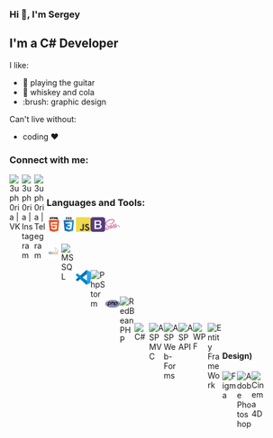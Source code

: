 ### Hi 👋, I'm Sergey

## I'm a C# Developer

I like:
- :guitar: playing the guitar
- :beer: whiskey and cola
- :brush: graphic design

Can't live without:
- coding :heart:

### Connect with me:

[<img align="left" alt="3uph0ria | VK" width="22px" src="https://cdn.jsdelivr.net/npm/simple-icons@v3/icons/vk.svg" />][vk]
[<img align="left" alt="3uph0ria | Instagram" width="22px" src="https://cdn.jsdelivr.net/npm/simple-icons@v3/icons/instagram.svg" />][instagram]
[<img align="left" alt="3uph0ria | Telegram" width="22px" src="https://cdn.jsdelivr.net/npm/simple-icons@v3/icons/telegram.svg" />][telegram]

<br />

### Languages and Tools:

<img align="left" alt="HTML5" width="26px" src="https://raw.githubusercontent.com/github/explore/80688e429a7d4ef2fca1e82350fe8e3517d3494d/topics/html/html.png" />
<img align="left" alt="CSS3" width="26px" src="https://raw.githubusercontent.com/github/explore/80688e429a7d4ef2fca1e82350fe8e3517d3494d/topics/css/css.png" />
<img align="left" alt="JavaScript" width="26px" src="https://raw.githubusercontent.com/github/explore/80688e429a7d4ef2fca1e82350fe8e3517d3494d/topics/javascript/javascript.png" />
<img align="left" alt="Bootstrap" width="26px" src="https://raw.githubusercontent.com/github/explore/80688e429a7d4ef2fca1e82350fe8e3517d3494d/topics/bootstrap/bootstrap.png" />
<img align="left" alt="Sass" width="26px" src="https://raw.githubusercontent.com/github/explore/80688e429a7d4ef2fca1e82350fe8e3517d3494d/topics/sass/sass.png" />

### ᅠᅠᅠᅠ

<img align="left" alt="MySQL" width="26px" src="https://raw.githubusercontent.com/github/explore/80688e429a7d4ef2fca1e82350fe8e3517d3494d/topics/mysql/mysql.png" />
<img align="left" alt="MSSQL" width="26px" src="https://gs-och.ru/git/3uph0ria/img/mssql.png" />

### ᅠᅠ

<img align="left" alt="Visual Studio Code" width="26px" src="https://raw.githubusercontent.com/github/explore/80688e429a7d4ef2fca1e82350fe8e3517d3494d/topics/visual-studio-code/visual-studio-code.png" />
<img align="left" alt="PhpStorm" width="26px" src="https://gs-och.ru/git/3uph0ria/img/phpstorm.png" />

### ᅠ

<img align="left" alt="PHP" width="26px" src="https://raw.githubusercontent.com/github/explore/80688e429a7d4ef2fca1e82350fe8e3517d3494d/topics/php/php.png" />
<img align="left" alt="RedBeanPHP" width="26px" src="https://gs-och.ru/git/3uph0ria/img/red-bean-php.png" />

### ᅠ

<img align="left" alt="C#" width="26px" src="https://gs-och.ru/git/3uph0ria/img/c-sharp.png" />
<img align="left" alt="ASP MVC" width="26px" src="https://gs-och.ru/git/3uph0ria/img/asp-mvc.png" />
<img align="left" alt="ASP Web-Forms" width="26px" src="https://gs-och.ru/git/3uph0ria/img/asp-web-forms.png" />
<img align="left" alt="ASP API" width="26px" src="https://gs-och.ru/git/3uph0ria/img/asp-api.png" />
<img align="left" alt="WPF" width="26px" src="https://gs-och.ru/git/3uph0ria/img/wpf.png" />
<img align="left" alt="Entity Frame Work" width="26px" src="https://gs-och.ru/git/3uph0ria/img/ef.png" />

### ᅠ

#### Design)

<img align="left" alt="Figma" width="26px" src="https://gs-och.ru/git/3uph0ria/img/figma.png" />
<img align="left" alt="Adobe Photoshop" width="26px" src="https://gs-och.ru/git/3uph0ria/img/ps.png" />
<img align="left" alt="Cinema 4D" width="26px" src="https://gs-och.ru/git/3uph0ria/img/c4d.png" />

[instagram]: https://www.instagram.com/kulhazk3r/
[vk]: https://vk.com/kulhazk3r
[telegram]: tg://resolve?domain=s3rgey
